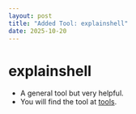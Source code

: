 ```yaml
---
layout: post
title: "Added Tool: explainshell"
date: 2025-10-20
---
```


# explainshell
- A general tool but very helpful.
- You will find the tool at <a href="/resources">tools</a>.